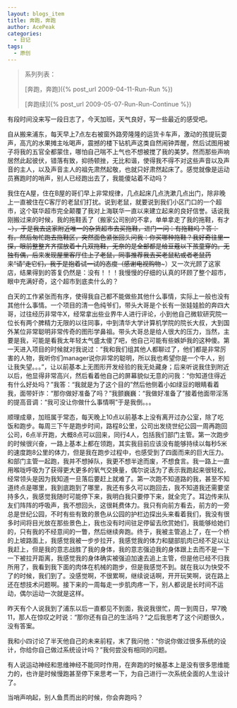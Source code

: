 ```yaml
---
layout: blogs_item
title: 奔跑，奔跑
author: AcePeak
categories:
  - 日记
tags:
  - 原创
---
```


> 系列列表：
>
> [奔跑，奔跑]({% post_url 2009-04-11-Run-Run %})
>
> [奔跑续]({% post_url 2009-05-07-Run-Run-Continue %})

有段时间没来写一段日志了，今天加班，天气良好，写一些最近的感受吧。

自从搬来浦东，每天早上7点左右被窗外路旁隆隆的运货卡车声，激动的孩提玩耍声，高亢的水果摊主吆喝声，震撼的楼下钻机声这类自然闹钟弄醒，然后试图用被子将我的五官全都蒙住，哪怕自己喘不上气也不想被搅了我的美梦。然而那些声响居然此起彼伏，错落有致，抑扬顿挫，无比和谐，使得我不得不对这些声音以及声音的主人，以及声音主人的祖先肃然起敬，也就只好肃然起床了。感觉就像是运动员赛跑时的哨声，别人已经跑出去了，我能傻站着不动吗？

我住在A屋，住在B屋的哥们早上非常规律，几点起床几点洗漱几点出门，除非晚上一直被住在C客厅的老鼠们打扰。说到老鼠，就要说到我们小区门口的一个超市，这个联华超市完全颠覆了我对上海联华一直以来建立起来的良好信誉。话说我刚搬过来的时候，我的拖鞋丢了（搬家公司别的不拿，单单拿走了我的拖鞋，有才~~~），于是我去这家附近唯一的杂货超市去买拖鞋，进门一问：有拖鞋吗？答：有。然后匆忙跑去拖鞋区，突然面色紧张回头问我：你买哪种拖鞋？我好奇往里一探，眼前整整齐齐摆放着十几双拖鞋，无奈的是全部都是给豆蔻以下孩童穿的。无独有偶，后来发现屋里客厅住上了老鼠，同事推荐我去买老鼠粘或者老鼠药来“请”走它们，我于是抱着试一试的态度（感谢电视购物~~~）又一次光顾了这家店，结果得到的答复仍然是：没有！！！我慢慢的仔细的认真的环顾了整个超市，眼中充满好奇，这个超市到底卖什么的？

白天的工作紧张而有序，使得我自己都不能做些其他什么事情，实际上一般也没有其他什么事情。一个项目的清一色纯爷们，带头大哥是个长有一张娃娃脸的奔四大哥，过往经历非常牛X，经常拿出些业界牛人进行评论，小到他自己微软研究院一位长有两个脾精力无限的以往同事，中到清华大学计算机学院的院长大叔，大到国外某位非常聪明非常传奇的图形学鼻祖。带头大哥总是给人很大的压力，当然，主要是我，可能是看我太年轻太气盛太傻了吧，他自己可能有些嫉妒我的这种傻。第一天进入项目的时候就对我说过：“我和我们组其他人都聊过了，他们都是非常厉害的人物，我听你们manager说你非常的聪明，所以我也希望你是一个牛人，别让我失望。。。”，让以前基本上无图形开发经验的我无处藏身；后来听说我住到附近以后，他显得非常高兴，然后看着他自己的屏幕貌似无意的问我：“你知道住得近有什么好处吗？”我答：“我就是为了这个目的”然后他侧着小如绿豆的眼睛看着我，面带奸诈：“那你做好准备了吗？”我颤巍巍：“我做好准备了”接着他面带淫荡的提高音调：“我可没让你做什么事情啊”于是我倒。。。

顺理成章，加班属于常态，每天晚上10点以前基本上没有离开过办公室，除了吃饭和跑步。每周三下午是跑步时间，路程8公里，公司出发绕世纪公园一周再跑回公司，6点半开跑，大概8点可以回来，同行4人，包括我们部门主管。第一次跑步的时候很兴奋，一路上基本上都在领跑，其实我目前应该没有能够持续以每秒5米的速度跑8公里的体力，但是我在跑步过程中，也感受到了四面而来的巨大压力。和部门主管一起跑，我并不想掉队，我更不想半途而废，不想食言。我一路上一直用喉咙呼吸为了获得更大更多的氧气交换量，偶尔说话为了表示我跑起来很轻松，经常领头是因为我知道一旦落后要赶上就难了。第一次跑不知道路的我，甚至不知道终点是哪里，我到底跑到了哪里，我还有多久可以跑回去，我不知道我还需要坚持多久，我感觉我随时可能停下来，我明白我只要停下来，就全完了。耳边传来队友们阵阵的呼吸声，我不想回头，这很耗费体力。我只有向前方看去，前方的一旁总是世纪公园，不时有些有致的景色从公园的护栏边探出头来看着我们，我没有很多时间将目光放在那些景色上，我也没有时间驻足停留去欣赏她们，我能够给她们的，只有我的不经意间的一瞥，然后继续奔跑。终于，我被主管追上了，在一个桥的上坡路面上，我感觉我被一步步拉开，我感觉我的体力和腿部肌肉已经不足以让我赶上，但是我的意志战胜了我的身体，我的意志强迫我的身体跟上去而不是一下一下被拉开距离，我感觉我的身体确实被强迫加速去追上主管，但是他已经不归我所用了，我看到我下面的肉体在机械的跑步，但是我感觉不到。就在我以为快受不了的时候，我们到了。没感觉啊，不很累啊，继续说话啊，开开玩笑啊，说在路上还在想技术问题啊。接下来的一周每走一步肌肉疼一下，别人都说是长时间不运动，偶尔运动一次就是这样。

昨天有个人说我到了浦东以后一直都见不到面，我说我很忙，周一到周日，早7晚11，那人在惊叹之时说：“那你还有自己的生活吗？”之后我思考了这个问题很久，没有答案。

我和小四讨论了半天他自己的未来前程，末了我问他：“你说你做过很多系统的设计，你给你自己做过系统设计吗？”我何尝没有相同的问题。

有人说运动神经和思维神经不能同时作用，在奔跑的时候基本上是没有很多思维能力的，也许是时候慢跑甚至停下来思考一下，为自己进行一次系统全面的人生设计了。

当哨声响起，别人鱼贯而出的时候，你会奔跑吗？
